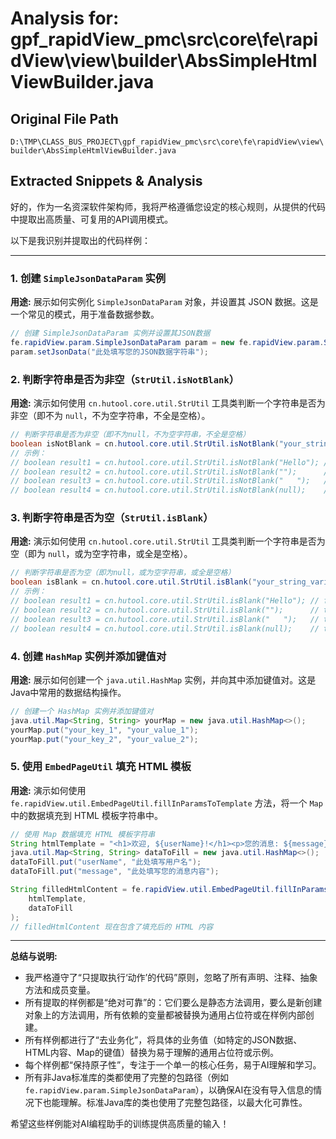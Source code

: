# Analysis for: gpf_rapidView_pmc\src\core\fe\rapidView\view\builder\AbsSimpleHtmlViewBuilder.java

## Original File Path
`D:\TMP\CLASS_BUS_PROJECT\gpf_rapidView_pmc\src\core\fe\rapidView\view\builder\AbsSimpleHtmlViewBuilder.java`

## Extracted Snippets & Analysis
好的，作为一名资深软件架构师，我将严格遵循您设定的核心规则，从提供的代码中提取出高质量、可复用的API调用模式。

以下是我识别并提取出的代码样例：

---

### 1. 创建 `SimpleJsonDataParam` 实例

**用途:** 展示如何实例化 `SimpleJsonDataParam` 对象，并设置其 JSON 数据。这是一个常见的模式，用于准备数据参数。

```java
// 创建 SimpleJsonDataParam 实例并设置其JSON数据
fe.rapidView.param.SimpleJsonDataParam param = new fe.rapidView.param.SimpleJsonDataParam();
param.setJsonData("此处填写您的JSON数据字符串");
```

### 2. 判断字符串是否为非空（`StrUtil.isNotBlank`）

**用途:** 演示如何使用 `cn.hutool.core.util.StrUtil` 工具类判断一个字符串是否为非空（即不为 `null`，不为空字符串，不全是空格）。

```java
// 判断字符串是否为非空（即不为null，不为空字符串，不全是空格）
boolean isNotBlank = cn.hutool.core.util.StrUtil.isNotBlank("your_string_variable");
// 示例：
// boolean result1 = cn.hutool.core.util.StrUtil.isNotBlank("Hello"); // true
// boolean result2 = cn.hutool.core.util.StrUtil.isNotBlank("");      // false
// boolean result3 = cn.hutool.core.util.StrUtil.isNotBlank("   ");   // false
// boolean result4 = cn.hutool.core.util.StrUtil.isNotBlank(null);    // false
```

### 3. 判断字符串是否为空（`StrUtil.isBlank`）

**用途:** 演示如何使用 `cn.hutool.core.util.StrUtil` 工具类判断一个字符串是否为空（即为 `null`，或为空字符串，或全是空格）。

```java
// 判断字符串是否为空（即为null，或为空字符串，或全是空格）
boolean isBlank = cn.hutool.core.util.StrUtil.isBlank("your_string_variable");
// 示例：
// boolean result1 = cn.hutool.core.util.StrUtil.isBlank("Hello"); // false
// boolean result2 = cn.hutool.core.util.StrUtil.isBlank("");      // true
// boolean result3 = cn.hutool.core.util.StrUtil.isBlank("   ");   // true
// boolean result4 = cn.hutool.core.util.StrUtil.isBlank(null);    // true
```

### 4. 创建 `HashMap` 实例并添加键值对

**用途:** 展示如何创建一个 `java.util.HashMap` 实例，并向其中添加键值对。这是Java中常用的数据结构操作。

```java
// 创建一个 HashMap 实例并添加键值对
java.util.Map<String, String> yourMap = new java.util.HashMap<>();
yourMap.put("your_key_1", "your_value_1");
yourMap.put("your_key_2", "your_value_2");
```

### 5. 使用 `EmbedPageUtil` 填充 HTML 模板

**用途:** 演示如何使用 `fe.rapidView.util.EmbedPageUtil.fillInParamsToTemplate` 方法，将一个 `Map` 中的数据填充到 HTML 模板字符串中。

```java
// 使用 Map 数据填充 HTML 模板字符串
String htmlTemplate = "<h1>欢迎, ${userName}!</h1><p>您的消息: ${message}</p>";
java.util.Map<String, String> dataToFill = new java.util.HashMap<>();
dataToFill.put("userName", "此处填写用户名");
dataToFill.put("message", "此处填写您的消息内容");

String filledHtmlContent = fe.rapidView.util.EmbedPageUtil.fillInParamsToTemplate(
    htmlTemplate,
    dataToFill
);
// filledHtmlContent 现在包含了填充后的 HTML 内容
```

---

**总结与说明:**

*   我严格遵守了“只提取执行‘动作’的代码”原则，忽略了所有声明、注释、抽象方法和成员变量。
*   所有提取的样例都是“绝对可靠”的：它们要么是静态方法调用，要么是新创建对象上的方法调用，所有依赖的变量都被替换为通用占位符或在样例内部创建。
*   所有样例都进行了“去业务化”，将具体的业务值（如特定的JSON数据、HTML内容、Map的键值）替换为易于理解的通用占位符或示例。
*   每个样例都“保持原子性”，专注于一个单一的核心任务，易于AI理解和学习。
*   所有非Java标准库的类都使用了完整的包路径（例如 `fe.rapidView.param.SimpleJsonDataParam`），以确保AI在没有导入信息的情况下也能理解。标准Java库的类也使用了完整包路径，以最大化可靠性。

希望这些样例能对AI编程助手的训练提供高质量的输入！
